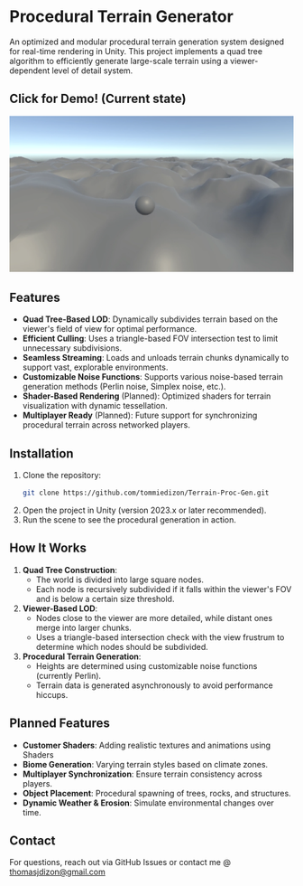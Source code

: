# Procedural Terrain Generator

An optimized and modular procedural terrain generation system designed for real-time rendering in Unity. This project implements a quad tree algorithm to efficiently generate large-scale terrain using a viewer-dependent level of detail system.

## Click for Demo! (Current state)
[![Procedural Terrain Demo](thumbnail.png)](https://drive.google.com/file/d/1HJoDGvHuP5sSsanhOqNad1f8N15f4TQM/view?usp=drive_link)

## Features
- **Quad Tree-Based LOD**: Dynamically subdivides terrain based on the viewer's field of view for optimal performance.
- **Efficient Culling**: Uses a triangle-based FOV intersection test to limit unnecessary subdivisions.
- **Seamless Streaming**: Loads and unloads terrain chunks dynamically to support vast, explorable environments.
- **Customizable Noise Functions**: Supports various noise-based terrain generation methods (Perlin noise, Simplex noise, etc.).
- **Shader-Based Rendering** (Planned): Optimized shaders for terrain visualization with dynamic tessellation.
- **Multiplayer Ready** (Planned): Future support for synchronizing procedural terrain across networked players.

## Installation
1. Clone the repository:
   ```sh
   git clone https://github.com/tommiedizon/Terrain-Proc-Gen.git
   ```
2. Open the project in Unity (version 2023.x or later recommended).
3. Run the scene to see the procedural generation in action.

## How It Works
1. **Quad Tree Construction**:
   - The world is divided into large square nodes.
   - Each node is recursively subdivided if it falls within the viewer's FOV and is below a certain size threshold.
2. **Viewer-Based LOD**:
   - Nodes close to the viewer are more detailed, while distant ones merge into larger chunks.
   - Uses a triangle-based intersection check with the view frustrum to determine which nodes should be subdivided.
3. **Procedural Terrain Generation**:
   - Heights are determined using customizable noise functions (currently Perlin).
   - Terrain data is generated asynchronously to avoid performance hiccups.

## Planned Features
- **Customer Shaders**: Adding realistic textures and animations using Shaders
- **Biome Generation**: Varying terrain styles based on climate zones.
- **Multiplayer Synchronization**: Ensure terrain consistency across players.
- **Object Placement**: Procedural spawning of trees, rocks, and structures.
- **Dynamic Weather & Erosion**: Simulate environmental changes over time.

## Contact
For questions, reach out via GitHub Issues or contact me @ thomasjdizon@gmail.com
